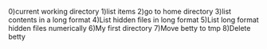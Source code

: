 0)current working directory
1)list items
2)go to home directory
3)list contents in a long format
4)List hidden files in long format
5)List long format hidden files numerically
6)My first directory
7)Move betty to tmp
8)Delete betty
